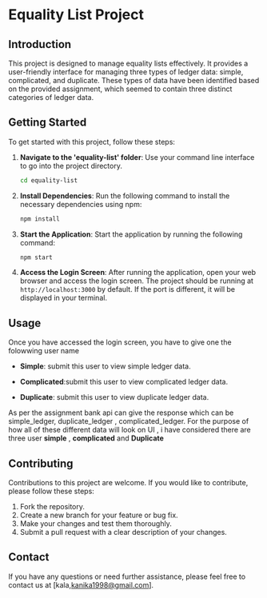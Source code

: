 
# Equality List Project

## Introduction

This project is designed to manage equality lists effectively. It provides a user-friendly interface for managing three types of ledger data: simple, complicated, and duplicate. These types of data have been identified based on the provided assignment, which seemed to contain three distinct categories of ledger data.

## Getting Started

To get started with this project, follow these steps:

1. **Navigate to the 'equality-list' folder**: Use your command line interface to go into the project directory.

   ```bash
   cd equality-list
   ```

2. **Install Dependencies**: Run the following command to install the necessary dependencies using npm:

   ```bash
   npm install
   ```

3. **Start the Application**: Start the application by running the following command:

   ```bash
   npm start
   ```

4. **Access the Login Screen**: After running the application, open your web browser and access the login screen. The project should be running at `http://localhost:3000` by default. If the port is different, it will be displayed in your terminal.

## Usage

Once you have accessed the login screen, you have to give one the folowwing user name

- **Simple**: submit this user to view simple ledger data.

- **Complicated**:submit this user to view  complicated ledger data.

- **Duplicate**: submit this user to view  duplicate ledger data.

As per the assignment bank api can give the response which can be simple_ledger, duplicate_ledger , complicated_ledger.
For the purpose of how all of these different data will look on UI , i have considered there are three user **simple** , **complicated** and **Duplicate**


## Contributing

Contributions to this project are welcome. If you would like to contribute, please follow these steps:

1. Fork the repository.
2. Create a new branch for your feature or bug fix.
3. Make your changes and test them thoroughly.
4. Submit a pull request with a clear description of your changes.

## Contact

If you have any questions or need further assistance, please feel free to contact us at [kala,kanika1998@gmail.com].

